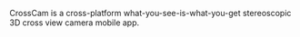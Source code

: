 CrossCam is a cross-platform what-you-see-is-what-you-get stereoscopic 3D cross view camera mobile app.
